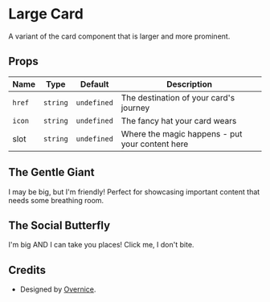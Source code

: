 # Large Card

A variant of the card component that is larger and more prominent.

## Props

| Name   | Type     | Default     | Description                                                             |
| ------ | -------- | ----------- | ----------------------------------------------------------------------- |
| `href` | `string` | `undefined` | The destination of your card's journey                                  |
| `icon` | `string` | `undefined` | The fancy hat your card wears                                          |
| slot   | `string` | `undefined` | Where the magic happens - put your content here                        |

<ComponentPreview>

<NqLargeCard icon="i-nimiq:tools">

## The Gentle Giant

I may be big, but I'm friendly! Perfect for showcasing important content that needs some breathing room.

</NqLargeCard>

</ComponentPreview>

<ComponentPreview>

<NqLargeCard icon="i-nimiq:tools" href="#">

## The Social Butterfly

I'm big AND I can take you places! Click me, I don't bite.

</NqLargeCard>

</ComponentPreview>

## Credits

- Designed by [Overnice](https://www.overnice.com).
